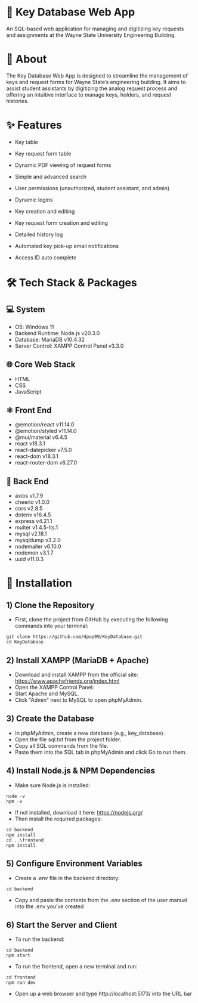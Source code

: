 # 🔑 Key Database Web App

An SQL-based web application for managing and digitizing key requests and assignments at the Wayne State University Engineering Building.

# 🧠 About

The Key Database Web App is designed to streamline the management of keys and request forms for Wayne State’s engineering building. It aims to assist student assistants by digitizing the analog request process and offering an intuitive interface to manage keys, holders, and request histories.

# ✨ Features

- Key table

- Key request form table

- Dynamic PDF viewing of request forms

- Simple and advanced search

- User permissions (unauthorized, student assistant, and admin)

- Dynamic logins

- Key creation and editing

- Key request form creation and editing

- Detailed history log

- Automated key pick-up email notifications

- Access ID auto complete

# 🛠️ Tech Stack & Packages

## 💻 System

- OS: Windows 11
- Backend Runtime: Node.js v20.3.0
- Database: MariaDB v10.4.32
- Server Control: XAMPP Control Panel v3.3.0

## 🌐 Core Web Stack

- HTML
- CSS
- JavaScript

## ⚛️ Front End

- @emotion/react v11.14.0
- @emotion/styled v11.14.0
- @mui/material v6.4.5
- react v18.3.1
- react-datepicker v7.5.0
- react-dom v18.3.1
- react-router-dom v6.27.0

## 🧠 Back End

- axios v1.7.9
- cheerio v1.0.0
- cors v2.8.5
- dotenv v16.4.5
- express v4.21.1
- multer v1.4.5-lts.1
- mysql v2.18.1
- mysqldump v3.2.0
- nodemailer v6.10.0
- nodemon v3.1.7
- uuid v11.0.3

# 🚀 Installation

## 1) Clone the Repository

- First, clone the project from GitHub by executing the following commands into your terminal:
```
git clone https://github.com/dpop09/KeyDatabase.git
cd KeyDatabase
```

## 2) Install XAMPP (MariaDB + Apache)

- Download and install XAMPP from the official site: https://www.apachefriends.org/index.html
- Open the XAMPP Control Panel:
- Start Apache and MySQL.
- Click "Admin" next to MySQL to open phpMyAdmin.

## 3) Create the Database

- In phpMyAdmin, create a new database (e.g., key_database).
- Open the file sql.txt from the project folder.
- Copy all SQL commands from the file.
- Paste them into the SQL tab in phpMyAdmin and click Go to run them.

## 4) Install Node.js & NPM Dependencies

- Make sure Node.js is installed:
```
node -v
npm -v
```
- If not installed, download it here: https://nodejs.org/
- Then install the required packages:
```
cd backend
npm install
cd ..\frontend
npm install
```

## 5) Configure Environment Variables

- Create a .env file in the backend directory:
```
cd backend
```
- Copy and paste the contents from the .env section of the user manual into the .env you've created

## 6) Start the Server and Client

- To run the backend:
```
cd backend
npm start
```
- To run the frontend, open a new terminal and run:
```
cd frontend
npm run dev
```
- Open up a web browser and type http://localhost:5173/ into the URL bar
